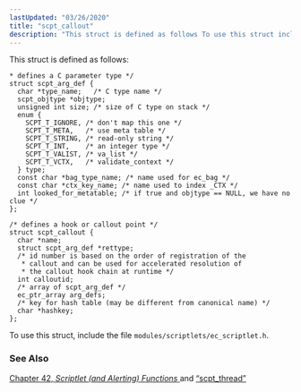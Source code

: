 ```yaml
---
lastUpdated: "03/26/2020"
title: "scpt_callout"
description: "This struct is defined as follows To use this struct include the file modules scriptlets ec scriptlet h Chapter 42 Scriptlet and Alerting Functions and Section 68 72 scpt thread..."
---
```


This struct is defined as follows:

```
* defines a C parameter type */
struct scpt_arg_def {
  char *type_name;   /* C type name */
  scpt_objtype *objtype;
  unsigned int size; /* size of C type on stack */
  enum {
    SCPT_T_IGNORE, /* don't map this one */
    SCPT_T_META,   /* use meta table */
    SCPT_T_STRING, /* read-only string */
    SCPT_T_INT,    /* an integer type */
    SCPT_T_VALIST, /* va_list */
    SCPT_T_VCTX,   /* validate_context */
  } type;
  const char *bag_type_name; /* name used for ec_bag */
  const char *ctx_key_name; /* name used to index _CTX */
  int looked_for_metatable; /* if true and objtype == NULL, we have no clue */
};

/* defines a hook or callout point */
struct scpt_callout {
  char *name;
  struct scpt_arg_def *rettype;
  /* id number is based on the order of registration of the
   * callout and can be used for accelerated resolution of
   * the callout hook chain at runtime */
  int calloutid;
  /* array of scpt_arg_def */
  ec_ptr_array arg_defs; 
  /* key for hash table (may be different from canonical name) */
  char *hashkey;
};
```

To use this struct, include the file `modules/scriptlets/ec_scriptlet.h`.

### <a name="idp34523968"></a> See Also

[Chapter 42, *Scriptlet (and Alerting) Functions*                         ](script "Chapter 42. Scriptlet (and Alerting) Functions") and [“scpt_thread”](/momentum/3/3-api/structs-scpt-thread)